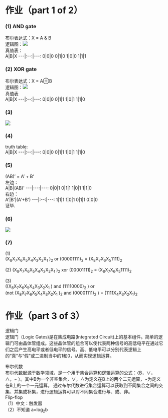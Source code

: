 # 作业（part 1 of 2）
### (1) AND gate     
布尔表达式：X = A & B     
逻辑图：![](https://pic002.cnblogs.com/images/2012/27325/2012112714105721.png)      
真值表：     
A|B|X
---|:--:|---:
0|0|0
0|1|0
1|0|0
1|1|1     
### (2)   XOR gate     
布尔表达式：X = A⊕B     
逻辑图：![](https://pic002.cnblogs.com/images/2012/27325/2012112714321739.png)     
真值表       
A|B|X
---|:--:|---:
0|0|0
0|1|1
1|0|1
1|1|0       
### (3)        
![](http://m.qpic.cn/psb?/V12RJg2C0qahST/92jp6m16MoK34JWWehYqSE8QDC2lMDXW1UmkLTfgScU!/b/dFMBAAAAAAAA&bo=fAHaAAAAAAADF5U!&rf=viewer_4)      
### (4)     
truth table:    
A|B|X
---|:--:|---:
0|0|0
0|1|1
1|0|1
1|1|0      
### (5)   
(AB)’ = A’ + B’      
左边：              
A|B|(AB)'
---|:--:|---:
0|0|1
0|1|1
1|0|1
1|1|0     
右边：    
A'|B'|(A'+B')
---|:--:|---:
1|1|1
1|0|1
0|1|1
0|0|0      
证毕.    
    
### (6)        
![](http://m.qpic.cn/psb?/V12RJg2C0qahST/GMG7fH8PS2nDcHiT3aT9r589u4XQFhfv2MGAZjuzHy8!/b/dDYBAAAAAAAA&bo=OASgBQAAAAARGLY!&rf=viewer_4)    
### (7)      
(1)     
(X<sub>8</sub>X<sub>7</sub>X<sub>6</sub>X<sub>5</sub>X<sub>4</sub>X<sub>3</sub>X<sub>2</sub>X<sub>1</sub>
)<sub>2</sub> or (00001111)<sub>2</sub> = (X<sub>8</sub>X<sub>7</sub>X<sub>6</sub>X<sub>5</sub>1111)<sub>2</sub>
        
(2) 
    (X<sub>8</sub>X<sub>7</sub>X<sub>6</sub>X<sub>5</sub>X<sub>4</sub>X<sub>3</sub>X<sub>2</sub>X<sub>1</sub>
)<sub>2</sub>
     xor (00001111)<sub>2</sub> = (X<sub>8</sub>X<sub>7</sub>X<sub>6</sub>X<sub>5</sub>1111)<sub>2</sub>           

(3)      
 ((X<sub>8</sub>X<sub>7</sub>X<sub>6</sub>X<sub>5</sub>X<sub>4</sub>X<sub>3</sub>X<sub>2</sub>X<sub>1</sub>
) and (11110000)<sub>2</sub> )
or     
 (not (X<sub>8</sub>X<sub>7</sub>X<sub>6</sub>X<sub>5</sub>X<sub>4</sub>X<sub>3</sub>X<sub>2</sub>X<sub>1</sub>
)<sub>2</sub>
and (00001111)<sub>2</sub>
) = (1111X<sub>4</sub>X<sub>3</sub>X<sub>2</sub>X<sub>1</sub>)<sub>2</sub>

# 作业（part 3 of 3）   
逻辑门     
逻辑门（Logic Gates)是在集成电路(Integrated Circuit)上的基本组件。简单的逻辑门可由晶体管组成。这些晶体管的组合可以使代表两种信号的高低电平在通过它们之后产生高电平或者低电平的信号。高、低电平可以分别代表逻辑上的“真”与“假”或二进制当中的1和0，从而实现逻辑运算。       

布尔代数        
布尔代数起源于数学领域，是一个用于集合运算和逻辑运算的公式：〈B，∨，∧，¬ 〉。其中B为一个非空集合，∨，∧为定义在B上的两个二元运算，¬为定义在B上的一个一元运算。
通过布尔代数进行集合运算可以获取到不同集合之间的交集、并集或补集，进行逻辑运算可以对不同集合进行与、或、非。        
Flip-flop       
（1）中文：触发器       
（2）不知道
a=log<sub>2</sub>b